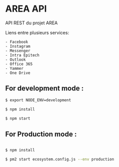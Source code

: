 # AREA API

API REST du projet AREA

Liens entre plusieurs services:

	- Facebook
	- Instagram
	- Messenger
	- Intra Epitech
	- Outlook
	- Office 365
	- Yammer
	- One Drive

## For development mode :

```sh
$ export NODE_ENV=development

$ npm install

$ npm start

```

## For Production mode :

```sh

$ npm install

$ pm2 start ecosystem.config.js --env production
